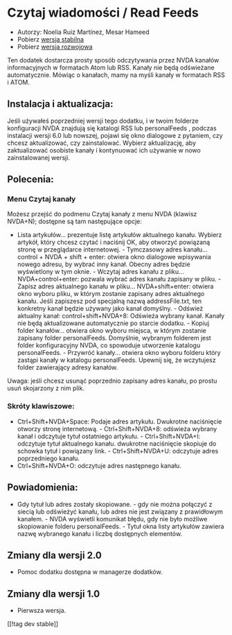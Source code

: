 # Czytaj wiadomości / Read Feeds #

* Autorzy: Noelia Ruiz Martínez, Mesar Hameed
* Pobierz [wersja stabilna][2]
* Pobierz [wersja rozwojowa][1]

Ten dodatek dostarcza prosty sposób odczytywania przez NVDA kanałów
informacyjnych w formatach Atom lub RSS.  Kanały nie będą odświeżane
automatycznie.  Mówiąc o kanałach, mamy na myśli kanały w formatach RSS i
ATOM.

## Instalacja i aktualizacja: ##

Jeśli używałeś poprzedniej wersji tego dodatku, i w twoim folderze
konfiguracji NVDA znajdują się katalogi RSS lub personalFeeds , podczas
instalacji wersji 6.0 lub nowszej, pojawi się okno dialogowe z pytaniem, czy
chcesz aktualizować, czy zainstalować.  Wybierz aktualizację, aby
zaktualizować osobiste kanały i kontynuować ich używanie w nowo
zainstalowanej wersji.

## Polecenia: ##

### Menu Czytaj kanały ###

Możesz przejść do podmenu Czytaj kanały z menu NVDA (klawisz NVDA+N);
dostępne są tam następujące opcje:

- Lista artykułów...  prezentuje listę artykułów aktualnego kanału. Wybierz
artykół, który chcesz czytać i naciśnij OK, aby otworzyć powiązaną stronę w
przeglądarce internetowej.  - Tymczasowy adres kanału... control + NVDA +
shift + enter: otwiera okno dialogowe wpisywania nowego adresu, by wybrać
inny kanał. Obecny adres będzie wyświetlony w tym oknie.  - Wczytaj adres
kanału z pliku... NVDA+control+enter: pozwala wybrać adres kanału zapisany w
pliku.  - Zapisz adres aktualnego kanału w pliku... NVDA+shift+enter:
otwiera okno wyboru pliku, w którym zostanie zapisany adres aktualnego
kanału.  Jeśli zapiszesz pod specjalną nazwą addressFile.txt, ten konkretny
kanał będzie używany jako kanał domyślny.  - Odśwież aktualny kanał:
control+shift+NVDA+8: Odświeża wybrany kanał. Kanały nie będą aktualizowane
automatycznie po starcie dodatku.  - Kopiuj folder kanałów...  otwiera okno
wyboru miejsca, w którym zostanie zapisany folder personalFeeds. Domyślnie,
wybranym folderem jest folder konfiguracyjny NVDA, co spowoduje utworzenie
katalogu personalFeeds.  - Przywróć kanały...  otwiera okno wyboru folderu
który zastąpi kanały w katalogu personalFeeds. Upewnij się, że wczytujesz
folder zawierający adresy kanałów.

Uwaga: jeśli chcesz usunąć poprzednio zapisany adres kanału, po prostu usuń
skojarzony z nim plik.

### Skróty klawiszowe: ###

- Ctrl+Shift+NVDA+Space: Podaje adres artykułu. Dwukrotne naciśnięcie
otworzy stronę internetową.  - Ctrl+Shift+NVDA+8: odświeża wybrany kanał i
odczytuje tytuł ostatniego artykułu.  - Ctrl+Shift+NVDA+I: odczytuje tytuł
aktualnego kanału. dwukrotne naciśnięcie skopiuje do schowka tytuł i
powiązany link.  - Ctrl+Shift+NVDA+U: odczytuje adres poprzedniego kanału.
- Ctrl+Shift+NVDA+O: odczytuje adres następnego kanału.

## Powiadomienia: ##

- Gdy tytuł lub adres zostały skopiowane.  - gdy nie można połączyć z siecią
lub odświeżyć kanału, lub adres nie jest związany z prawidłowym kanałem.  -
NVDA wyświetli komunikat błędu, gdy nie było możliwe skopiowanie folderu
personalFeeds.  - Tytuł okna listy artykułów zawiera nazwę wybranego kanału
i liczbę dostępnych elementów.

## Zmiany dla wersji 2.0 ##
*	 Pomoc dodatku dostępna w managerze dodatków.

## Zmiany dla wersji 1.0 ##
*	 Pierwsza wersja.

[[!tag dev stable]]

[1]: http://addons.nvda-project.org/files/get.php?file=rf-dev

[2]: http://addons.nvda-project.org/files/get.php?file=rf

